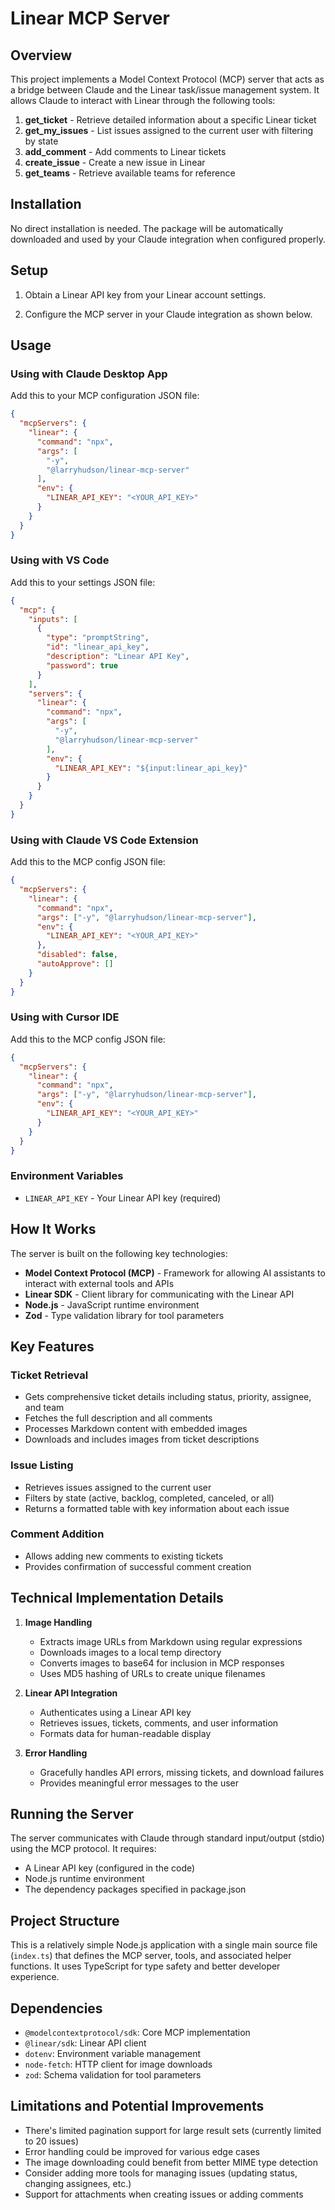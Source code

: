 # Linear MCP Server

## Overview

This project implements a Model Context Protocol (MCP) server that acts as a bridge between Claude and the Linear task/issue management system. It allows Claude to interact with Linear through the following tools:

1. **get_ticket** - Retrieve detailed information about a specific Linear ticket
2. **get_my_issues** - List issues assigned to the current user with filtering by state
3. **add_comment** - Add comments to Linear tickets
4. **create_issue** - Create a new issue in Linear
5. **get_teams** - Retrieve available teams for reference

## Installation

No direct installation is needed. The package will be automatically downloaded and used by your Claude integration when configured properly.

## Setup

1. Obtain a Linear API key from your Linear account settings.

2. Configure the MCP server in your Claude integration as shown below.

## Usage

### Using with Claude Desktop App

Add this to your MCP configuration JSON file:

```json
{
  "mcpServers": {
    "linear": {
      "command": "npx",
      "args": [
        "-y",
        "@larryhudson/linear-mcp-server"
      ],
      "env": {
        "LINEAR_API_KEY": "<YOUR_API_KEY>"
      }
    }
  }
}
```

### Using with VS Code

Add this to your settings JSON file:

```json
{
  "mcp": {
    "inputs": [
      {
        "type": "promptString",
        "id": "linear_api_key",
        "description": "Linear API Key",
        "password": true
      }
    ],
    "servers": {
      "linear": {
        "command": "npx",
        "args": [
          "-y",
          "@larryhudson/linear-mcp-server"
        ],
        "env": {
          "LINEAR_API_KEY": "${input:linear_api_key}"
        }
      }
    }
  }
}
```

### Using with Claude VS Code Extension

Add this to the MCP config JSON file:

```json
{
  "mcpServers": {
    "linear": {
      "command": "npx",
      "args": ["-y", "@larryhudson/linear-mcp-server"],
      "env": {
        "LINEAR_API_KEY": "<YOUR_API_KEY>"
      },
      "disabled": false,
      "autoApprove": []
    }
  }
}
```

### Using with Cursor IDE

Add this to the MCP config JSON file:

```json
{
  "mcpServers": {
    "linear": {
      "command": "npx",
      "args": ["-y", "@larryhudson/linear-mcp-server"],
      "env": {
        "LINEAR_API_KEY": "<YOUR_API_KEY>"
      }
    }
  }
}
```

### Environment Variables

- `LINEAR_API_KEY` - Your Linear API key (required)

## How It Works

The server is built on the following key technologies:

- **Model Context Protocol (MCP)** - Framework for allowing AI assistants to interact with external tools and APIs
- **Linear SDK** - Client library for communicating with the Linear API
- **Node.js** - JavaScript runtime environment
- **Zod** - Type validation library for tool parameters

## Key Features

### Ticket Retrieval
- Gets comprehensive ticket details including status, priority, assignee, and team
- Fetches the full description and all comments 
- Processes Markdown content with embedded images
- Downloads and includes images from ticket descriptions

### Issue Listing
- Retrieves issues assigned to the current user
- Filters by state (active, backlog, completed, canceled, or all)
- Returns a formatted table with key information about each issue

### Comment Addition
- Allows adding new comments to existing tickets
- Provides confirmation of successful comment creation

## Technical Implementation Details

1. **Image Handling**
   - Extracts image URLs from Markdown using regular expressions
   - Downloads images to a local temp directory
   - Converts images to base64 for inclusion in MCP responses
   - Uses MD5 hashing of URLs to create unique filenames

2. **Linear API Integration**
   - Authenticates using a Linear API key
   - Retrieves issues, tickets, comments, and user information
   - Formats data for human-readable display

3. **Error Handling**
   - Gracefully handles API errors, missing tickets, and download failures
   - Provides meaningful error messages to the user

## Running the Server

The server communicates with Claude through standard input/output (stdio) using the MCP protocol. It requires:

- A Linear API key (configured in the code)
- Node.js runtime environment
- The dependency packages specified in package.json

## Project Structure

This is a relatively simple Node.js application with a single main source file (`index.ts`) that defines the MCP server, tools, and associated helper functions. It uses TypeScript for type safety and better developer experience.

## Dependencies

- `@modelcontextprotocol/sdk`: Core MCP implementation
- `@linear/sdk`: Linear API client
- `dotenv`: Environment variable management
- `node-fetch`: HTTP client for image downloads
- `zod`: Schema validation for tool parameters

## Limitations and Potential Improvements

- There's limited pagination support for large result sets (currently limited to 20 issues)
- Error handling could be improved for various edge cases
- The image downloading could benefit from better MIME type detection
- Consider adding more tools for managing issues (updating status, changing assignees, etc.)
- Support for attachments when creating issues or adding comments